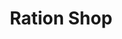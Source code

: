 ---
title: "Ration Shop"
url: /trivandrum/ration-shop-nedumangad-vattappara-road/
shop: Lebensmittel
---